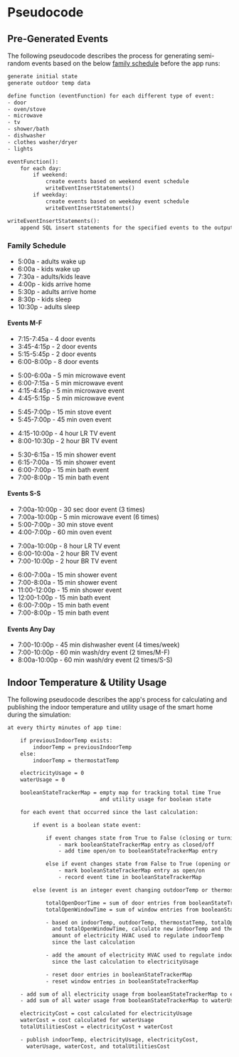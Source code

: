 # Pseudocode

## Pre-Generated Events

The following pseudocode describes the process for generating semi-random events based on the below [family schedule](#family-schedule) before the app runs:

```txt
generate initial state
generate outdoor temp data

define function (eventFunction) for each different type of event:
- door
- oven/stove
- microwave
- tv
- shower/bath
- dishwasher
- clothes washer/dryer
- lights

eventFunction():
    for each day:
        if weekend:
            create events based on weekend event schedule
            writeEventInsertStatements()
        if weekday:
            create events based on weekday event schedule
            writeEventInsertStatements()

writeEventInsertStatements():
    append SQL insert statements for the specified events to the output file
```

### Family Schedule

- 5:00a - adults wake up
- 6:00a - kids wake up
- 7:30a - adults/kids leave
- 4:00p - kids arrive home
- 5:30p - adults arrive home
- 8:30p - kids sleep
- 10:30p - adults sleep

#### Events M-F

- 7:15-7:45a - 4 door events
- 3:45-4:15p - 2 door events
- 5:15-5:45p - 2 door events
- 6:00-8:00p - 8 door events

<div/>

- 5:00-6:00a - 5 min microwave event
- 6:00-7:15a - 5 min microwave event
- 4:15-4:45p - 5 min microwave event
- 4:45-5:15p - 5 min microwave event

<div/>

- 5:45-7:00p - 15 min stove event
- 5:45-7:00p - 45 min oven event

<div/>

- 4:15-10:00p - 4 hour LR TV event
- 8:00-10:30p - 2 hour BR TV event

<div/>

- 5:30-6:15a - 15 min shower event
- 6:15-7:00a - 15 min shower event
- 6:00-7:00p - 15 min bath event
- 7:00-8:00p - 15 min bath event

#### Events S-S

- 7:00a-10:00p - 30 sec door event (3 times)
- 7:00a-10:00p - 5 min microwave event (6 times)
- 5:00-7:00p - 30 min stove event
- 4:00-7:00p - 60 min oven event

<div/>

- 7:00a-10:00p - 8 hour LR TV event
- 6:00-10:00a - 2 hour BR TV event
- 7:00-10:00p - 2 hour BR TV event

<div/>

- 6:00-7:00a - 15 min shower event
- 7:00-8:00a - 15 min shower event
- 11:00-12:00p - 15 min shower event
- 12:00-1:00p - 15 min bath event
- 6:00-7:00p - 15 min bath event
- 7:00-8:00p - 15 min bath event

#### Events Any Day

- 7:00-10:00p - 45 min dishwasher event (4 times/week)
- 7:00-10:00p - 60 min wash/dry event (2 times/M-F)
- 8:00a-10:00p - 60 min wash/dry event (2 times/S-S)

## Indoor Temperature & Utility Usage

The following pseudocode describes the app's process for calculating and publishing the indoor temperature and utility usage of the smart home during the simulation:

```txt
at every thirty minutes of app time:

    if previousIndoorTemp exists:
        indoorTemp = previousIndoorTemp
    else:
        indoorTemp = thermostatTemp

    electricityUsage = 0
    waterUsage = 0

    booleanStateTrackerMap = empty map for tracking total time True
                             and utility usage for boolean state

    for each event that occurred since the last calculation:

        if event is a boolean state event:

            if event changes state from True to False (closing or turning off):
                - mark booleanStateTrackerMap entry as closed/off
                - add time open/on to booleanStateTrackerMap entry

            else if event changes state from False to True (opening or turning on):
                - mark booleanStateTrackerMap entry as open/on
                - record event time in booleanStateTrackerMap

        else (event is an integer event changing outdoorTemp or thermostatTemp):

            totalOpenDoorTime = sum of door entries from booleanStateTrackerMap
            totalOpenWindowTime = sum of window entries from booleanStateTrackerMap

            - based on indoorTemp, outdoorTemp, thermostatTemp, totalOpenDoorTime,
              and totalOpenWindowTime, calculate new indoorTemp and the
              amount of electricity HVAC used to regulate indoorTemp
              since the last calculation

            - add the amount of electricity HVAC used to regulate indoorTemp
              since the last calculation to electricityUsage

            - reset door entries in booleanStateTrackerMap
            - reset window entries in booleanStateTrackerMap

    - add sum of all electricity usage from booleanStateTrackerMap to electricityUsage
    - add sum of all water usage from booleanStateTrackerMap to waterUsage

    electricityCost = cost calculated for electricityUsage
    waterCost = cost calculated for waterUsage
    totalUtilitiesCost = electricityCost + waterCost

    - publish indoorTemp, electricityUsage, electricityCost,
      waterUsage, waterCost, and totalUtilitiesCost
```
